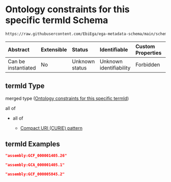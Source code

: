 # Ontology constraints for this specific termId Schema

```txt
https://raw.githubusercontent.com/EbiEga/ega-metadata-schema/main/schemas/EGA.common-definitions.json#/$defs/ncbiAssemblyDescriptor/properties/ncbiAssembly/properties/termId
```



| Abstract            | Extensible | Status         | Identifiable            | Custom Properties | Additional Properties | Access Restrictions | Defined In                                                                                           |
| :------------------ | :--------- | :------------- | :---------------------- | :---------------- | :-------------------- | :------------------ | :--------------------------------------------------------------------------------------------------- |
| Can be instantiated | No         | Unknown status | Unknown identifiability | Forbidden         | Allowed               | none                | [EGA.common-definitions.json\*](../../../schemas/EGA.common-definitions.json "open original schema") |

## termId Type

merged type ([Ontology constraints for this specific termId](ega-4-defs-ncbis-assembly-descriptor-properties-ncbi-assembly-properties-ontology-constraints-for-this-specific-termid.md))

all of

*   all of

    *   [Compact URI (CURIE) pattern](ega-4-defs-ncbi-assembly-curie-pattern-allof-compact-uri-curie-pattern.md "check type definition")

## termId Examples

```json
"assembly:GCF_000001405.26"
```

```json
"assembly:GCA_000001405.1"
```

```json
"assembly:GCF_000005845.2"
```
